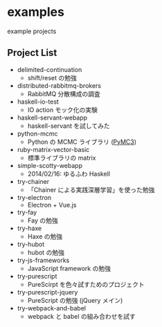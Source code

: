 examples
========

example projects

## Project List

* delimited-continuation
    * shift/reset の勉強
* distributed-rabbitmq-brokers
    * RabbitMQ 分散構成の調査
* haskell-io-test
    * IO action モック化の実験
* haskell-servant-webapp
    * haskell-servant を試してみた
* python-mcmc
    * Python の MCMC ライブラリ ([PyMC3](https://github.com/pymc-devs/pymc3))
* ruby-matrix-vector-basic
    * 標準ライブラリの matrix
* simple-scotty-webapp
    * 2014/02/16: ゆるふわ Haskell
* try-chainer
    * 「Chainer による実践深層学習」を使った勉強
* try-electron
    * Electron + Vue.js
* try-fay
    * Fay の勉強
* try-haxe
    * Haxe の勉強
* try-hubot
    * hubot の勉強
* try-js-frameworks
    * JavaScript framework の勉強
* try-purescript
    * PureScirpt を色々試すためのプロジェクト
* try-purescript-jquery
    * PureScript の勉強 (jQuery メイン)
* try-webpack-and-babel
    * webpack と babel の組み合わせを試す
